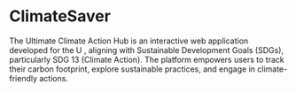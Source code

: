 # ClimateSaver
The Ultimate Climate Action Hub is an interactive web application developed for the U  , aligning with Sustainable Development Goals (SDGs), particularly SDG 13 (Climate Action). The platform empowers users to track their carbon footprint, explore sustainable practices, and engage in climate-friendly actions.
